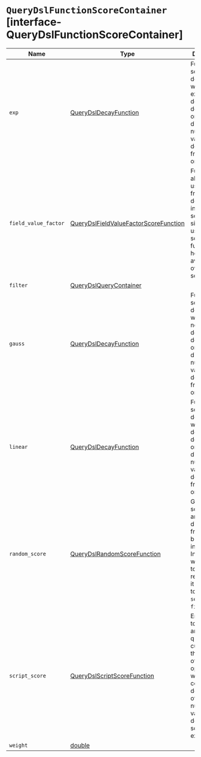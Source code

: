 # `QueryDslFunctionScoreContainer` [interface-QueryDslFunctionScoreContainer]

| Name | Type | Description |
| - | - | - |
| `exp` | [QueryDslDecayFunction](./QueryDslDecayFunction.md) | Function that scores a document with a exponential decay, depending on the distance of a numeric field value of the document from an origin. |
| `field_value_factor` | [QueryDslFieldValueFactorScoreFunction](./QueryDslFieldValueFactorScoreFunction.md) | Function allows you to use a field from a document to influence the score. It’s similar to using the script_score function, however, it avoids the overhead of scripting. |
| `filter` | [QueryDslQueryContainer](./QueryDslQueryContainer.md) | &nbsp; |
| `gauss` | [QueryDslDecayFunction](./QueryDslDecayFunction.md) | Function that scores a document with a normal decay, depending on the distance of a numeric field value of the document from an origin. |
| `linear` | [QueryDslDecayFunction](./QueryDslDecayFunction.md) | Function that scores a document with a linear decay, depending on the distance of a numeric field value of the document from an origin. |
| `random_score` | [QueryDslRandomScoreFunction](./QueryDslRandomScoreFunction.md) | Generates scores that are uniformly distributed from 0 up to but not including 1. In case you want scores to be reproducible, it is possible to provide a `seed` and `field`. |
| `script_score` | [QueryDslScriptScoreFunction](./QueryDslScriptScoreFunction.md) | Enables you to wrap another query and customize the scoring of it optionally with a computation derived from other numeric field values in the doc using a script expression. |
| `weight` | [double](./double.md) | &nbsp; |
